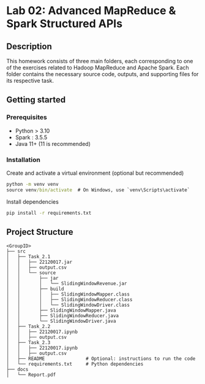 # Lab 02: Advanced MapReduce & Spark Structured APIs

## Description
This homework consists of three main folders, each corresponding to one of the exercises related to Hadoop MapReduce and Apache Spark. Each folder contains the necessary source code, outputs, and supporting files for its respective task.

## Getting started

### Prerequisites
- Python > 3.10
- Spark : 3.5.5 
- Java 11+ (11 is recommended)
### Installation

Create and activate a virtual environment (optional but recommended)
```cmd
python -m venv venv
source venv/bin/activate  # On Windows, use `venv\Scripts\activate`
```
Install dependencies
```cmd
pip install -r requirements.txt
```
## Project Structure 

```plain
<GroupID>
├── src
│   ├── Task_2.1
│   │   ├── 22120017.jar
│   │   ├── output.csv
│   │   └── source
│   │       ├── jar
│   │       │   └── SlidingWindowRevenue.jar
│   │       ├── build
│   │       │   ├── SlidingWindowMapper.class
│   │       │   ├── SlidingWindowReducer.class
│   │       │   └── SlidingWindowDriver.class
│   │       ├── SlidingWindowMapper.java
│   │       ├── SlidingWindowReducer.java
│   │       └── SlidingWindowDriver.java
│   ├── Task_2.2
│   │   ├── 22120017.ipynb
│   │   ├── output.csv
│   ├── Task_2.3
│   │   ├── 22120017.ipynb
│   │   ├── output.csv
│   ├── README               # Optional: instructions to run the code
│   └── requirements.txt     # Python dependencies
├── docs
│   └── Report.pdf
```
 
